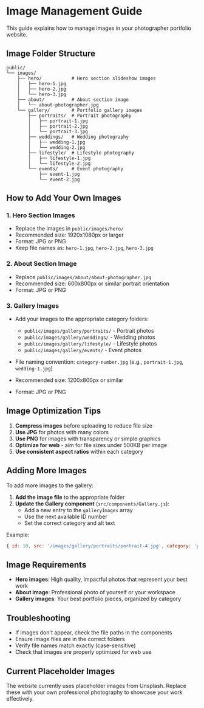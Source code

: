 # Image Management Guide

This guide explains how to manage images in your photographer portfolio website.

## Image Folder Structure

```
public/
└── images/
    ├── hero/           # Hero section slideshow images
    │   ├── hero-1.jpg
    │   ├── hero-2.jpg
    │   └── hero-3.jpg
    ├── about/          # About section image
    │   └── about-photographer.jpg
    └── gallery/        # Portfolio gallery images
        ├── portraits/  # Portrait photography
        │   ├── portrait-1.jpg
        │   ├── portrait-2.jpg
        │   └── portrait-3.jpg
        ├── weddings/   # Wedding photography
        │   ├── wedding-1.jpg
        │   └── wedding-2.jpg
        ├── lifestyle/  # Lifestyle photography
        │   ├── lifestyle-1.jpg
        │   └── lifestyle-2.jpg
        └── events/     # Event photography
            ├── event-1.jpg
            └── event-2.jpg
```

## How to Add Your Own Images

### 1. Hero Section Images
- Replace the images in `public/images/hero/`
- Recommended size: 1920x1080px or larger
- Format: JPG or PNG
- Keep file names as: `hero-1.jpg`, `hero-2.jpg`, `hero-3.jpg`

### 2. About Section Image
- Replace `public/images/about/about-photographer.jpg`
- Recommended size: 600x800px or similar portrait orientation
- Format: JPG or PNG

### 3. Gallery Images
- Add your images to the appropriate category folders:
  - `public/images/gallery/portraits/` - Portrait photos
  - `public/images/gallery/weddings/` - Wedding photos
  - `public/images/gallery/lifestyle/` - Lifestyle photos
  - `public/images/gallery/events/` - Event photos

- File naming convention: `category-number.jpg` (e.g., `portrait-1.jpg`, `wedding-1.jpg`)
- Recommended size: 1200x800px or similar
- Format: JPG or PNG

## Image Optimization Tips

1. **Compress images** before uploading to reduce file size
2. **Use JPG** for photos with many colors
3. **Use PNG** for images with transparency or simple graphics
4. **Optimize for web** - aim for file sizes under 500KB per image
5. **Use consistent aspect ratios** within each category

## Adding More Images

To add more images to the gallery:

1. **Add the image file** to the appropriate folder
2. **Update the Gallery component** (`src/components/Gallery.js`):
   - Add a new entry to the `galleryImages` array
   - Use the next available ID number
   - Set the correct category and alt text

Example:
```javascript
{ id: 10, src: '/images/gallery/portraits/portrait-4.jpg', category: 'portraits', alt: 'Portrettfotografering' }
```

## Image Requirements

- **Hero images**: High quality, impactful photos that represent your best work
- **About image**: Professional photo of yourself or your workspace
- **Gallery images**: Your best portfolio pieces, organized by category

## Troubleshooting

- If images don't appear, check the file paths in the components
- Ensure image files are in the correct folders
- Verify file names match exactly (case-sensitive)
- Check that images are properly optimized for web use

## Current Placeholder Images

The website currently uses placeholder images from Unsplash. Replace these with your own professional photography to showcase your work effectively.
